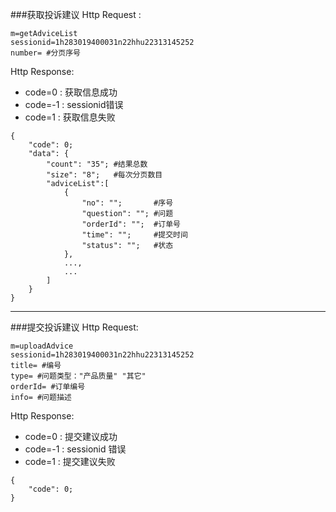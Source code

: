 ###<a name="1">获取投诉建议</a>
Http Request : 

```
m=getAdviceList
sessionid=1h283019400031n22hhu22313145252 
number= #分页序号
```
Http Response:

- code=0 : 获取信息成功
- code=-1 : sessionid错误
- code=1 : 获取信息失败

``` 
{ 
    "code": 0;
    "data": {
    	"count": "35"; #结果总数
    	"size": "8";   #每次分页数目
    	"adviceList":[ 
	    	{
    			"no": "";       #序号
    			"question": ""; #问题
    			"orderId": "";  #订单号
    			"time": "";     #提交时间
    			"status": "";   #状态
	    	},
	    	...,
	    	...
    	]
	}
}
```
---
###<a name="2">提交投诉建议</a>
Http Request: 

```
m=uploadAdvice
sessionid=1h283019400031n22hhu22313145252 
title= #编号
type= #问题类型："产品质量" "其它"
orderId= #订单编号
info= #问题描述
```
Http Response:

- code=0 : 提交建议成功
- code=-1 : sessionid 错误
- code=1 : 提交建议失败

``` 
{ 
    "code": 0;
}
```
